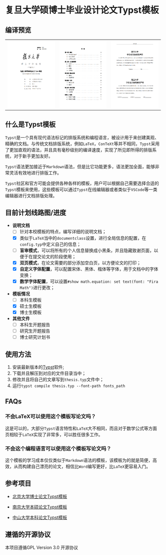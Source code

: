 # 复旦大学硕博士毕业设计论文Typst模板
## 编译预览
<table>
  <tr>
    <td><img src="imgs/page1.png"></td>
    <td><img src="imgs/page2.png"></td>
    <td><img src="imgs/page3.png"></td>
  </tr>
</table>

## 什么是Typst模板
`Typst`是一个具有现代语法标记的排版系统和编程语言，被设计用于来创建美观、精确的文档。与传统文档排版系统，例如`LaTeX`，`ConTeXt`等并不相同，`Typst`采用了更加直观的语法，并且具有毫秒级别的编译速度，实现了所见即所得的排版系统，对于新手更加友好。

`Typst`语法更加接近于`Markdown`语法，但是比它功能更多，语法更加全面，能够非常灵活有效地进行排版工作。

`Typst`社区和官方可能会提供各种各样的模板，用户可以根据自己需要选择合适的`Typst`模板来使用，这些模板可以通过`Typst`在线编辑器或者类似于`VSCode`等一类编辑器进行文档排版处理。
## 目前计划线路图/进度
+ **说明文档**
    - [ ] 针对本校模板的特点，编写详细的说明文档；
    - [x] 类似于`LaTeX`当中的`documentclass`设置，进行全局信息的配置，在`config.typ`中定义自己的信息；
    - [ ] **盲审模式**，可以将所有的个人信息替换成小黑条，并且隐藏致谢页面，以便于在提交论文的阶段使用；
    - [x] **双页模式**，在论文需要的部分添加空白页，以方便论文的打印；
    - [x] **自定义字体配置**，可以配置宋体、黑体、楷体等字体，用于文档中的字体变换；
    - [x] **数学字体配置**，可以设置`#show math.equation: set text(font: "Fira Math")`进行更改；
+ **模板情况**
    - [ ] 本科生模板
    - [x] 硕士生模板
    - [x] 博士生模板
+ **其他文件**
    - [ ] 本科生开题报告
    - [ ] 研究生开题报告
    - [ ] 博士研究计划书
## 使用方法
1. 安装最新版本的[Typst](https://typst.app/)软件;
2. 下载并且解压到对应的文件目录当中；
3. 修改并且将自己的文章写到`thesis.typ`文件中；
4. 运行`typst compile thesis.typ --font-path fonts_path`

## FAQs

### 不会LaTeX可以使用这个模板写论文吗？

这是可以的，大部分`Typst`语言特性和`LaTeX`大不相同，而且对于数学公式等方面页相较于`LaTeX`实现了非常多，可以胜任很多工作。

### 不会这个编程语言可以使用这个模板写论文吗？

这个模板的学习成本仅仅类似于`Markdown`语法的模板，该模板为的就是简便，高效，从而构建自己漂亮的论文，相信比`Word`编写更好，比`LaTeX`更容易入门。

## 参考项目

+ [北京大学博士论文Typst模板](https://github.com/pku-typst/pkuthss-typst)

+ [南京大学本硕论文Typst模板](https://github.com/nju-lug/modern-nju-thesis)
+ [中山大学本科论文Typst模板](https://github.com/howardlau1999/sysu-thesis-typst)

## 遵循的开源协议

本项目遵循GPL Version 3.0 开源协议
